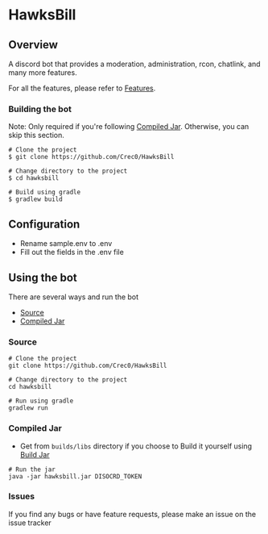 # HawksBill

## Overview

A discord bot that provides a moderation, administration, rcon, chatlink, and many more features.

For all the features, please refer to [Features](Features.md).

### Building the bot

Note: Only required if you're following [Compiled Jar](#compiled-jar). Otherwise, you can skip this section.
```shell
# Clone the project
$ git clone https://github.com/Crec0/HawksBill

# Change directory to the project
$ cd hawksbill

# Build using gradle
$ gradlew build
```

## Configuration

- Rename sample.env to .env
- Fill out the fields in the .env file


## Using the bot

There are several ways and run the bot

- [Source](#source)
- [Compiled Jar](#compiled-jar)

### Source
```shell
# Clone the project
git clone https://github.com/Crec0/HawksBill

# Change directory to the project
cd hawksbill

# Run using gradle
gradlew run
```

### Compiled Jar

- Get from `builds/libs` directory if you choose to Build it yourself using [Build Jar](#build-jar)
```shell
# Run the jar
java -jar hawksbill.jar DISOCRD_TOKEN
```
### Issues

If you find any bugs or have feature requests, please make an issue on the issue tracker
